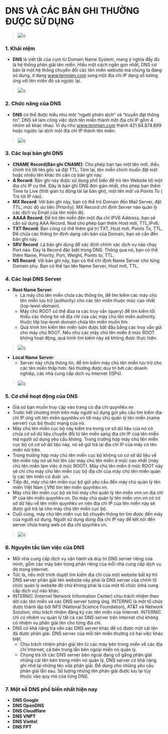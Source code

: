 # DNS VÀ CÁC BẢN GHI THƯỜNG ĐƯỢC SỬ DỤNG
> ![q](https://f5-zpcloud.zdn.vn/8288592350514319659/f97feea2d5941fca4685.jpg)
### 1. Khái niệm
- **DNS** là viết tắt của cụm từ Domain Name System, mang ý nghĩa đầy đủ là hệ thống phân giải tên miền. Hiểu một cách ngắn gọn nhất, DNS cơ bản là một hệ thống chuyển đổi các tên miền website mà chúng ta đang sử dụng, ở dạng www.tenmien.com sang một địa chỉ IP dạng số tương ứng với tên miền đó và ngược lại.
> ![q](https://f5-zpcloud.zdn.vn/4342288213932945007/648d3f570461ce3f9770.jpg)
### 2. Chức năng của DNS
- **DNS** có thể được hiểu như một “người phiên dịch” và “truyền đạt thông tin”. DNS sẽ làm công việc dịch tên miền thành một địa chỉ IP gồm 4 nhóm số khác nhau. Ví dụ như www.tenmien.com thành 421.64.874.899 hoặc ngược lại dịch một địa chỉ IP thành tên miền.
> ![q](https://f5-zpcloud.zdn.vn/6521124928288416144/3161bbba808c4ad2139d.jpg)
### 3. Các loại bản ghi DNS
- **CNAME Record(Bản ghi CNAME)**: Cho phép bạn tạo một tên mới, điều chỉnh trỏ tới tên gốc và đặt TTL. Tóm lại, tên miền chính muốn đặt một hoặc nhiều tên khác thì cần có bản ghi này.
- **A Record**: Bản ghi này được sử dụng phổ biến để trỏ tên Website tới một địa chỉ IP cụ thể. Đây là bản ghi DNS đơn giản nhất, cho phép bạn thêm Time to Live (thời gian tự động tái lại bản ghi), một tên mới và Points To ( Trỏ tới IP nào).
- **MX Record**: Với bản ghi này, bạn có thể trỏ Domain đến Mail Server, đặt TTL, mức độ ưu tiên (Priority). MX Record chỉ định Server nào quản lý các dịch vụ Email của tên miền đó.
- **AAAA Record**: Để trỏ tên miền đến một địa chỉ IPV6 Address, bạn sẽ cần sử dụng AAA Record. Nod cho phép bạn thêm Host mới, TTL,IPv6.
- **TXT Record**: Bạn cũng có thể thêm giá trị TXT, Host mới, Points To, TTL. Để chứa các thông tin định dạng văn bản của Domain, bạn sẽ cần đến bản ghi này.
- **SRV Record**: Là bản ghi dùng để xác định chính xác dịch vụ nào chạy Port nào. Đay là Record đặc biệt trong DNS. Thông qua nó, bạn có thể thêm Name, Priority, Port, Weight, Points to, TTL.
- **NS Record**: Với bản ghi này, bạn có thể chỉ định Name Server cho từng Domain phụ. Bạn có thể tạo tên Name Server, Host mới, TTL.
### 4. Các loại DNS Server
- **Root Name Server**:
    + Là máy chủ tên miền chứa các thông tin, để tìm kiếm các máy chủ tên miền lưu trữ (authority) cho các tên miền thuộc mức cao nhất (top-level-domain).
    + Máy chủ ROOT có thể đưa ra các truy vấn (query) để tìm kiếm tối thiểu các thông tin về địa chỉ của các máy chủ tên miền authority thuộc lớp top-level-domain chứa tên miền muốn tìm.
    + Quá trình tìm kiếm tên miền luôn được bắt đầu bằng các truy vấn gửi cho máy chủ ROOT. Nếu như các máy chủ tên miền ở mức ROOT không hoạt động, quá trình tìm kiếm này sẽ không được thực hiện.
> ![q](https://f5-zpcloud.zdn.vn/8371436728242721181/e10ec8d7f3e139bf60f0.jpg)
- **Local Name Server**:
    + Server này chứa thông tin, để tìm kiếm máy chủ tên miền lưu trữ cho các tên miền thấp hơn. Nó thường được duy trì bởi các doanh nghiệp, các nhà cung cấp dịch vụ Internet (ISPs).
> ![q](https://f5-zpcloud.zdn.vn/2566830044143235308/20bdb31b882d42731b3c.jpg)
### 5. Cơ chế hoạt động của DNS
- Giả sử bạn muốn truy cập vào trang có địa chỉ quynhkv.vn
- Trước hết chương trình trên máy người sử dụng gửi yêu cầu tìm kiếm địa chỉ IP ứng với tên miền quynhkv.vn tới máy chủ quản lý tên miền (name server) cục bộ thuộc mạng của nó.
- Máy chủ tên miền cục bộ này kiểm tra trong cơ sở dữ liệu của nó có chứa cơ sở dữ liệu chuyển đổi từ tên miền sang địa chỉ IP của tên miền mà người sử dụng yêu cầu không. Trong trường hợp máy chủ tên miền cục bộ có cơ sở dữ liệu này, nó sẽ gửi trả lại địa chỉ IP của máy có tên miền nói trên.
- Trong trường hợp máy chủ tên miền cục bộ không có cơ sở dữ liệu về tên miền này nó sẽ hỏi lên các máy chủ tên miền ở mức cao nhất (máy chủ tên miền làm việc ở mức ROOT). Máy chủ tên miền ở mức ROOT này sẽ chỉ cho máy chủ tên miền cục bộ địa chỉ của máy chủ tên miền quản lý các tên miền có đuôi .vn.
- Tiếp đó, máy chủ tên miền cục bộ gửi yêu cầu đến máy chủ quản lý tên miền Việt Nam (.VN) tìm tên miền quynhkv.vn.
- Máy chủ tên miền cục bộ sẽ hỏi máy chủ quản lý tên miền vnn.vn địa chỉ IP của tên miền quynhkv.vn. Do máy chủ quản lý tên miền vnn.vn có cơ sở dữ liệu về tên miền quynhkv.vn nên địa chỉ IP của tên miền này sẽ được gửi trả lại cho máy chủ tên miền cục bộ.
- Cuối cùng, máy chủ tên miền cục bộ chuyển thông tin tìm được đến máy của người sử dụng. Người sử dụng dùng địa chỉ IP này để kết nối đến server chứa trang web có địa chỉ quynhkv.vn.
> ![q](https://f5-zpcloud.zdn.vn/6259437679394187575/37b8741f4f298577dc38.jpg)
### 6. Nguyên tắc làm việc của DNS
- Mỗi nhà cung cấp dịch vụ vận hành và duy trì DNS server riêng của mình, gồm các máy bên trong phần riêng của mỗi nhà cung cấp dịch vụ đó trong Internet.
- Tức là, nếu một trình duyệt tìm kiếm địa chỉ của một website bất kỳ thì DNS server phân giải tên website này phải là DNS server của chính tổ chức quản lý website đó chứ không phải là của một tổ chức (nhà cung cấp dịch vụ) nào khác.
- INTERNIC (Internet Network Information Center) chịu trách nhiệm theo dõi các tên miền và các DNS server tương ứng. INTERNIC là một tổ chức được thành lập bởi NFS (National Science Foundation), AT&T và Network Solution, chịu trách nhiệm đăng ký các tên miền của Internet. INTERNIC chỉ có nhiệm vụ quản lý tất cả các DNS server trên Internet chứ không có nhiệm vụ phân giải tên cho từng địa chỉ.
- DNS có khả năng tra vấn các DNS server khác để có được một cái tên đã được phân giải. DNS server của mỗi tên miền thường có hai việc khác biệt.
    + Chịu trách nhiệm phân giải tên từ các máy bên trong miền về các địa chỉ Internet, cả bên trong lẫn bên ngoài miền nó quản lý.
    + Chúng trả lời các DNS server bên ngoài đang cố gắng phân giải những cái tên bên trong miền nó quản lý. DNS server có khả năng ghi nhớ lại những tên vừa phân giải. Để dùng cho những yêu cầu phân giải lần sau. Số lượng những tên phân giải được lưu lại tùy thuộc vào quy mô của từng DNS.
### 7. Một số DNS phổ biến nhất hiện nay
- **DNS Google**
- **DNS OpenDNS**
- **DNS Cloudflare**
- **DNS VNPT**
- **DNS Viettel**
- **DNS FPT**
